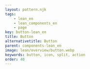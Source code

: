 ```yaml
---
layout: pattern.njk
tags: 
    - lean_en
    - lean_components_en
    - page
key: button-lean_en
title: Button
alternativetitle: Button
parent: components-lean_en
image: lean/overview/button.webp
keywords: button, icon, split, action
order: 40
---
```

